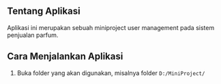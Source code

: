 ## Tentang Aplikasi
Aplikasi ini merupakan sebuah miniproject user management pada sistem penjualan parfum.

## Cara Menjalankan Aplikasi
1. Buka folder yang akan digunakan, misalnya folder <code>D:/MiniProject/</code>
